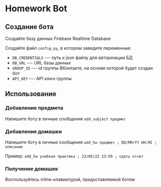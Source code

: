 # Homework Bot

## Создание бота

Создайте базу данных Firebase Realtime Database

Создайте файл ```config.py```, в котором заведите переменные:

* ```DB_CREDENTIALS``` --- путь к json файлу для авторизации БД
* ```DB_URL``` --- URL базы данных
* ```GROUP_ID``` --- id группы ВКонтакте, на основе которой будет создан бот
* ```API_KEY``` --- API ключ группы

## Использование

### Добавление предмета

Напишите боту в личные сообщения ```add_subject предмет```

### Добавление домашки

Напишите боту в личные сообщения ```add_hw предмет ; DD/MM/YY HH:MI ; описание```

Пример: ```add_hw учебная практика ; 23/05/22 23:59 ; сдать отчет```

### Получение домашек

Воспользуйтесь inline-клавиатурой, предоставляемой ботом

